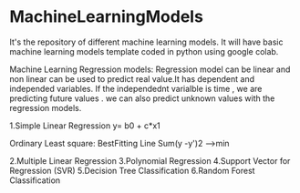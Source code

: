 # MachineLearningModels
It's the repository of different machine learning models. It will have basic machine learning models template coded in python using google colab.

Machine Learning Regression models:
Regression model can be linear and non linear can be used to predict real value.It has dependent and independed variables. 
If the independednt varialble is time , we are predicting future values . we can also predict unknown values with the regression models.

1.Simple Linear Regression
y= b0 + c*x1

Ordinary Least square:
BestFitting Line
Sum(y -y')2 -->min


2.Multiple Linear Regression
3.Polynomial Regression
4.Support Vector for Regression (SVR)
5.Decision Tree Classification
6.Random Forest Classification

